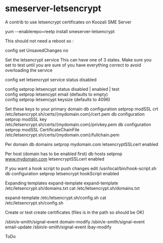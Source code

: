 # smeserver-letsencrypt
A contrib to use letsencrypt certificates on Koozali SME Server

yum --enablerepo=reetp install smeserver-letsencrypt

This should not need a reboot so :

config set UnsavedChanges no

Set the letsencrypt service
This can have one of 3 states. Make sure you set to test until you are sure of you have everything correct to avoid overloading the service

config set letsencrypt service status disabled

config setprop letsencypt status disabled | enabled | test  
config setprop letsencypt email (defaults to empty)  
config setprop letsencypt keysize (defaults to 4096)  


Set these keys to your primary domain
db configuration setprop modSSL crt /etc/letsencrypt.sh/certs/{mydomain.com}/cert.pem
db configuration setprop modSSL key /etc/letsencrypt.sh/certs/{mydomain.com}/privkey.pem
db configuration setprop modSSL CertificateChainFile /etc/letsencrypt.sh/certs/{mydomain.com}/fullchain.pem

Per domain 
db domains setprop mydomain.com letsencryptSSLcert enabled

Per host (domain has to be enabled first)
db hosts setprop www.mydomain.com letsencryptSSLcert enabled

If you want a hook script to push changes
edit /usr/local/bin/hook-script.sh
db configuration setprop letsencrypt hookScript enabled

Expanding templates
expand-template expand-template /etc/letsencrypt.sh/domains.txt
cat /etc/letsencrypt.sh/domains.txt

expand-template /etc/letsencrypt.sh/config.sh
cat /etc/letsencrypt.sh/config.sh

Create or test create certificates (files is in the path so should be OK)

  /sbin/e-smith/signal-event domain-modify
  /sbin/e-smith/signal-event email-update
  /sbin/e-smith/signal-event ibay-modify
  
ToDo

